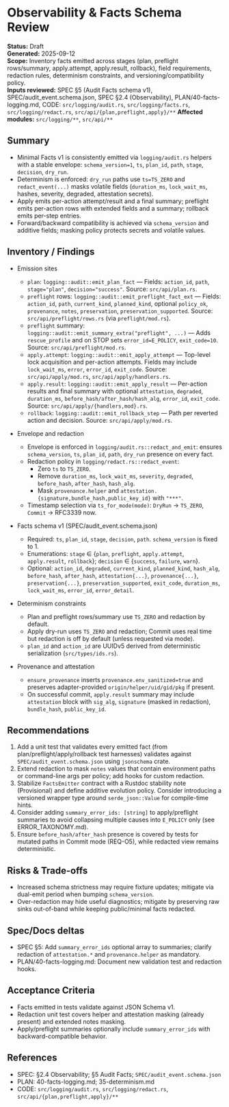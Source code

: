 # Observability & Facts Schema Review

**Status:** Draft  
**Generated:** 2025-09-12  
**Scope:** Inventory facts emitted across stages (plan, preflight rows/summary, apply.attempt, apply.result, rollback), field requirements, redaction rules, determinism constraints, and versioning/compatibility policy.  
**Inputs reviewed:** SPEC §5 (Audit Facts schema v1), SPEC/audit_event.schema.json, SPEC §2.4 (Observability), PLAN/40-facts-logging.md, CODE: `src/logging/audit.rs`, `src/logging/facts.rs`, `src/logging/redact.rs`, `src/api/{plan,preflight,apply}/**`
**Affected modules:** `src/logging/**`, `src/api/**`

## Summary

- Minimal Facts v1 is consistently emitted via `logging/audit.rs` helpers with a stable envelope: `schema_version=1`, `ts`, `plan_id`, `path`, `stage`, `decision`, `dry_run`.
- Determinism is enforced: `dry_run` paths use `ts=TS_ZERO` and `redact_event(...)` masks volatile fields (`duration_ms`, `lock_wait_ms`, hashes, severity, degraded, attestation secrets).
- Apply emits per-action attempt/result and a final summary; preflight emits per-action rows with extended fields and a summary; rollback emits per-step entries.
- Forward/backward compatibility is achieved via `schema_version` and additive fields; masking policy protects secrets and volatile values.

## Inventory / Findings

- Emission sites
  - `plan`: `logging::audit::emit_plan_fact` — Fields: `action_id`, `path`, `stage="plan"`, `decision="success"`. Source: `src/api/plan.rs`.
  - `preflight` rows: `logging::audit::emit_preflight_fact_ext` — Fields: `action_id`, `path`, `current_kind`, `planned_kind`, optional `policy_ok`, `provenance`, `notes`, `preservation`, `preservation_supported`. Source: `src/api/preflight/rows.rs` (via `preflight/mod.rs`).
  - `preflight` summary: `logging::audit::emit_summary_extra("preflight", ...)` — Adds `rescue_profile` and on STOP sets `error_id=E_POLICY`, `exit_code=10`. Source: `src/api/preflight/mod.rs`.
  - `apply.attempt`: `logging::audit::emit_apply_attempt` — Top-level lock acquisition and per-action attempts. Fields may include `lock_wait_ms`, `error`, `error_id`, `exit_code`. Source: `src/api/apply/mod.rs`, `src/api/apply/handlers.rs`.
  - `apply.result`: `logging::audit::emit_apply_result` — Per-action results and final summary with optional `attestation`, `degraded`, `duration_ms`, `before_hash/after_hash/hash_alg`, `error_id`, `exit_code`. Source: `src/api/apply/{handlers,mod}.rs`.
  - `rollback`: `logging::audit::emit_rollback_step` — Path per reverted action and decision. Source: `src/api/apply/mod.rs`.

- Envelope and redaction
  - Envelope is enforced in `logging/audit.rs::redact_and_emit`: ensures `schema_version`, `ts`, `plan_id`, `path`, `dry_run` presence on every fact.
  - Redaction policy in `logging/redact.rs::redact_event`:
    - Zero `ts` to `TS_ZERO`.
    - Remove `duration_ms`, `lock_wait_ms`, `severity`, `degraded`, `before_hash`, `after_hash`, `hash_alg`.
    - Mask `provenance.helper` and `attestation.{signature,bundle_hash,public_key_id}` with `"***"`.
  - Timestamp selection via `ts_for_mode(mode)`: `DryRun` → `TS_ZERO`, `Commit` → RFC3339 now.

- Facts schema v1 (SPEC/audit_event.schema.json)
  - Required: `ts`, `plan_id`, `stage`, `decision`, `path`. `schema_version` is fixed to 1.
  - Enumerations: `stage` ∈ {`plan`, `preflight`, `apply.attempt`, `apply.result`, `rollback`}; `decision` ∈ {`success`, `failure`, `warn`}.
  - Optional: `action_id`, `degraded`, `current_kind`, `planned_kind`, `hash_alg`, `before_hash`, `after_hash`, `attestation{...}`, `provenance{...}`, `preservation{...}`, `preservation_supported`, `exit_code`, `duration_ms`, `lock_wait_ms`, `error_id`, `error_detail`.

- Determinism constraints
  - Plan and preflight rows/summary use `TS_ZERO` and redaction by default.
  - Apply dry-run uses `TS_ZERO` and redaction; Commit uses real time but redaction is off by default (unless requested via mode).
  - `plan_id` and `action_id` are UUIDv5 derived from deterministic serialization (`src/types/ids.rs`).

- Provenance and attestation
  - `ensure_provenance` inserts `provenance.env_sanitized=true` and preserves adapter-provided `origin/helper/uid/gid/pkg` if present.
  - On successful commit, `apply.result` summary may include `attestation` block with `sig_alg`, `signature` (masked in redaction), `bundle_hash`, `public_key_id`.

## Recommendations

1. Add a unit test that validates every emitted fact (from plan/preflight/apply/rollback test harnesses) validates against `SPEC/audit_event.schema.json` using `jsonschema` crate.
2. Extend redaction to mask `notes` values that contain environment paths or command-line args per policy; add hooks for custom redaction.
3. Stabilize `FactsEmitter` contract with a Rustdoc stability note (Provisional) and define additive evolution policy. Consider introducing a versioned wrapper type around `serde_json::Value` for compile-time hints.
4. Consider adding `summary_error_ids: [string]` to apply/preflight summaries to avoid collapsing multiple causes into `E_POLICY` only (see ERROR_TAXONOMY.md).
5. Ensure `before_hash/after_hash` presence is covered by tests for mutated paths in Commit mode (REQ-O5), while redacted view remains deterministic.

## Risks & Trade-offs

- Increased schema strictness may require fixture updates; mitigate via dual-emit period when bumping `schema_version`.
- Over-redaction may hide useful diagnostics; mitigate by preserving raw sinks out-of-band while keeping public/minimal facts redacted.

## Spec/Docs deltas

- SPEC §5: Add `summary_error_ids` optional array to summaries; clarify redaction of `attestation.*` and `provenance.helper` as mandatory.
- PLAN/40-facts-logging.md: Document new validation test and redaction hooks.

## Acceptance Criteria

- Facts emitted in tests validate against JSON Schema v1.
- Redaction unit test covers helper and attestation masking (already present) and extended notes masking.
- Apply/preflight summaries optionally include `summary_error_ids` with backward-compatible behavior.

## References

- SPEC: §2.4 Observability; §5 Audit Facts; `SPEC/audit_event.schema.json`
- PLAN: 40-facts-logging.md; 35-determinism.md
- CODE: `src/logging/audit.rs`, `src/logging/redact.rs`, `src/api/{plan,preflight,apply}/**`
